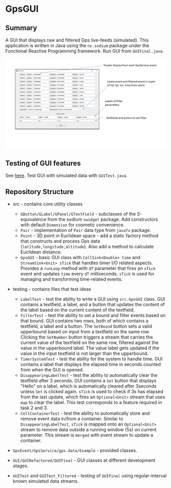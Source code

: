 # GpsGUI

## Summary

A GUI that displays raw and filtered Gps live-feeds (simulated). This application is written
in Java using the `nz.sodium` package under the Functional Reactive Programming framework. 
Run GUI from `GUIFinal.java`.

![](images/GUI_Interface.png)

## Testing of GUI features
See [here](testing.md). Test GUI with simulated data with `GUITest.java`.

## Repository Structure

- src - contains core utility classes
  - `GButton/GLabel/GPanel/GTextField` - subclasses of the S-equivalence from the sodium 
  `swidget` package. Add constructors with default `Dimension` for cosmetic convenience.
  - `Pair` - implementation of `Pair` data type from `javafx` package.
  - `Point` - 3D point in Euclidean space - add a static factory method that constructs and
  process Gps data (`latitude,longitude,altitude`). Also add a method to calculate Euclidean distance.
  - `GpsGUI` - basic GUI class with `CellSink<Double> time` and `StreamSink<Unit> sTick` that handles
  timer I/O related aspects. Provides a `runLoop` method with `dT` parameter that fires an `sTick` event
  and updates `time` every `dT` milliseconds. `sTick` is used for managing and transforming time-related events.

- testing - contains files that test ideas
  - `LabelTest` - test the ability to write a GUI using `src.GpsGUI` class. GUI contains a textfield, a label,
  and a button that updates the content of the label based on the current content of the textfield.
  - `FilterTest` - test the ability to set a bound and filter events based on that bound. GUI contains two rows,
  both of which contains a textfield, a label and a button. The `SetBound` button sets a valid upperbound based on
  input from a textfield on the same row. Clicking the `SetNumber` button triggers a stream that carries the current
  value of the textfield on the same row, filtered against the value in the upperbound label. The value label gets 
  updated if the value in the input textfield is not larger than the upperbound. 
  - `TimerSystemTest` - test the ability for the system to handle time. GUI contains a label that displays the 
  elapsed time in seconds counted from when the GUI is opened.
  - `DisappearingLabelTest` - test the ability to automatically clear the textfield after 3 seconds. GUI contains a
  `Set` button that displays "Hello" on a label, which is automatically cleared after 3seconds unless `Set` is clicked 
  again. `sTick` is used to check if 3s has elapsed from the last update, which fires an `Optional<Unit>` stream that
  uses `map` to clear the label. This test corresponds to a feature required in task 2 and 3.
  - `CellContainerTest` - test the ability to automatically store and remove event data in/from a container. Similar to 
  `DisappearingLabelTest`, `sTick` is mapped onto an `Optional<Unit>` stream to remove data outside a running window (5s)
  on current parameter. This stream is `merged` with event stream to update a container.

- `GpsEvent/GpsService/gps.data/Example` - provided classes.
- `GUI/GUIRefactored/GUIFinal` - GUI classes at different development stages.
- `GUITest` and `GUITest_Filtered` - testing of `GUIFinal` using regular-interval known simulated data streams.


